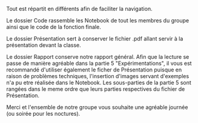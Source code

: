 Tout est répartit en différents afin de faciliter la navigation.

Le dossier Code rassemble les Notebook de tout les membres du groupe ainsi que le code de la fonction finale.

Le dossier Présentation sert à conserver le fichier .pdf allant servir à la présentation devant la classe.

Le dossier Rapport conserve notre rapport général. Afin que la lecture se passe de manière agréable dans la partie 5 "Expérimentations", il 
vous est recommandé d'utiliser également le ficher de Présentation puisque en raison de problèmes techniques, l'insertion d'images servant
d'exemples n'a pu etre réalisée dans le Notebook. 
Les sous-parties de la partie 5 sont rangées dans le meme ordre que leurs parties respectives du fichier de Présentation.

Merci et l'ensemble de notre groupe vous souhaite une agréable journée (ou soirée pour les noctures).
